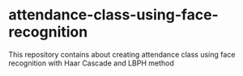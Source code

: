 # attendance-class-using-face-recognition
This repository contains about creating attendance class using face recognition with Haar Cascade and LBPH method
